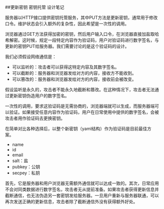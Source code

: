 ##更新密钥
密钥托管 设计笔记

服务器以HTTP接口提供密钥托管服务，其中PUT方法是更新密钥，通常用于修改口令。维护状态会引入额外的复杂性，因此希望是一次性的调用。

浏览器通过GET方法获得加密的密钥，然后用户输入口令，在浏览器直接加盐取哈希解密。这时候，规定一段特定内容作为验证码，用户对验证码进行数字签名，与更新的密钥PUT给服务器。我们需要讨论的是这个验证码的设计。

我们必须假设网络通信是：

* 可以监听的：攻击者可以获得这特定内容及其数字签名。
* 可以截断的：服务器和浏览器发给对方的内容，接收方不能收到。
* 可以篡改的：服务器和浏览器发给对方的内容，接收前会被改变。

假设监听是永久的，攻击者不能永久地截断和篡改。在这种情况下，攻击者无法通过更新密钥伪造用户的数字签名。

一次性的调用，要求这验证码是无需协商的，浏览器端就可以生成，而服务器端可以验证。如果接受任意内容作为验证码，用户在日常使用中提供的数字签名，会被攻击者用作验证码去更换密钥。

在简单对比各种选择后，以整个新密钥（yaml结构）作为验证码是目前最佳方案。

* name
* id
* email
* salt：盐
* pubkey：公钥
* secpey：私钥

首先，它是服务器和用户浏览器无需额外通信就可以达成一致的。其次，日常应用不会对同类数据进行数字签名，攻击者无从提前准备。如果攻击者获得更新信息并截断通信，也无法伪造另一套密钥发给服务器。一旦用户重新与服务器联通，可以再次发送正确的更新信息，攻击者除了截断通信外没有获得额外好处。